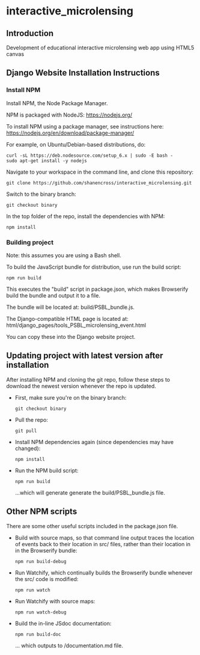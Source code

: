 # interactive_microlensing

## Introduction

Development of educational interactive microlensing web app using HTML5 canvas

## Django Website Installation Instructions

### Install NPM

Install NPM, the Node Package Manager.

NPM is packaged with NodeJS: https://nodejs.org/

To install NPM using a package manager, see instructions here: https://nodejs.org/en/download/package-manager/

For example, on Ubuntu/Debian-based distributions, do:
```
curl -sL https://deb.nodesource.com/setup_6.x | sudo -E bash -
sudo apt-get install -y nodejs
```

Navigate to your workspace in the command line, and clone this repository:
```
git clone https://github.com/shanencross/interactive_microlensing.git
```

Switch to the binary branch:
```
git checkout binary
```

In the top folder of the repo, install the dependencies with NPM:
```
npm install
```

### Building project

Note: this assumes you are using a Bash shell.

To build the JavaScript bundle for distribution, use run the build script:
```
npm run build
```
This executes the "build" script in package.json, which makes Browserify build
the bundle and output it to a file.

The bundle will be located at:
build/PSBL_bundle.js.

The Django-compatible HTML page is located at:
html/django_pages/tools_PSBL_microlensing_event.html

You can copy these into the Django website project.

## Updating project with latest version after installation

After installing NPM and cloning the git repo, follow these steps to download
the newest version whenever the repo is updated.

* First, make sure you're on the binary branch:
  ```
  git checkout binary
  ```

* Pull the repo:
  ```
  git pull
  ```

* Install NPM dependencies again (since dependencies may have changed):
  ```
  npm install
  ```

* Run the NPM build script:
  ```
  npm run build
  ```
  ...which will generate generate the build/PSBL_bundle.js file.

## Other NPM scripts

There are some other useful scripts included in the package.json file.

* Build with source maps, so that command line output traces the location of
  events back to their location in src/ files, rather than their location in
  in the Browserify bundle:
  ```
  npm run build-debug
  ```

* Run Watchify, which continually builds the Browserify bundle whenever the
  src/ code is modified:
  ```
  npm run watch
  ```
* Run Watchify with source maps:
  ```
  npm run watch-debug
  ```
* Build the in-line JSdoc documentation:
  ```
  npm run build-doc
  ```
  ... which outputs to /documentation.md file.
